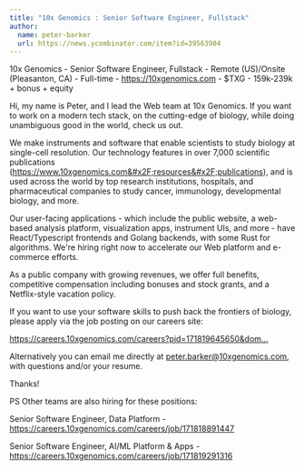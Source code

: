 ```yaml
---
title: "10x Genomics : Senior Software Engineer, Fullstack"
author:
  name: peter-barker
  url: https://news.ycombinator.com/item?id=39563904
---
```

10x Genomics - Senior Software Engineer, Fullstack - Remote (US)&#x2F;Onsite (Pleasanton, CA) - Full-time - <a href="https:&#x2F;&#x2F;10xgenomics.com" rel="nofollow">https:&#x2F;&#x2F;10xgenomics.com</a> - $TXG - 159k-239k + bonus + equity

Hi, my name is Peter, and I lead the Web team at 10x Genomics. If you want to work on a modern tech stack, on the cutting-edge of biology, while doing unambiguous good in the world, check us out.

We make instruments and software that enable scientists to study biology at single-cell resolution. Our technology features in over 7,000 scientific publications (<a href="https:&#x2F;&#x2F;www.10xgenomics.com&#x2F;resources&#x2F;publications" rel="nofollow">https:&#x2F;&#x2F;www.10xgenomics.com&#x2F;resources&#x2F;publications</a>), and is used across the world by top research institutions, hospitals, and pharmaceutical companies to study cancer, immunology, developmental biology, and more.

Our user-facing applications - which include the public website, a web-based analysis platform, visualization apps, instrument UIs, and more - have React&#x2F;Typescript frontends and Golang backends, with some Rust for algorithms. We&#x27;re hiring right now to accelerate our Web platform and e-commerce efforts.

As a public company with growing revenues, we offer full benefits, competitive compensation including bonuses and stock grants, and a Netflix-style vacation policy.

If you want to use your software skills to push back the frontiers of biology, please apply via the job posting on our careers site:

<a href="https:&#x2F;&#x2F;careers.10xgenomics.com&#x2F;careers?pid=171819645650&amp;domain=10xgenomics.com&amp;sort_by=relevance" rel="nofollow">https:&#x2F;&#x2F;careers.10xgenomics.com&#x2F;careers?pid=171819645650&amp;dom...</a>

Alternatively you can email me directly at peter.barker@10xgenomics.com, with questions and&#x2F;or your resume.

Thanks!

PS Other teams are also hiring for these positions:

Senior Software Engineer, Data Platform - <a href="https:&#x2F;&#x2F;careers.10xgenomics.com&#x2F;careers&#x2F;job&#x2F;171818891447" rel="nofollow">https:&#x2F;&#x2F;careers.10xgenomics.com&#x2F;careers&#x2F;job&#x2F;171818891447</a>

Senior Software Engineer, AI&#x2F;ML Platform &amp; Apps - <a href="https:&#x2F;&#x2F;careers.10xgenomics.com&#x2F;careers&#x2F;job&#x2F;171819291316" rel="nofollow">https:&#x2F;&#x2F;careers.10xgenomics.com&#x2F;careers&#x2F;job&#x2F;171819291316</a>
